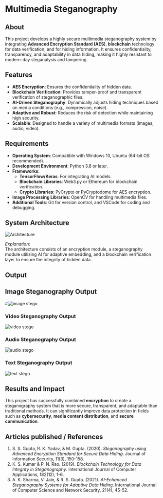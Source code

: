 # Multimedia Steganography

## About
This project develops a highly secure multimedia steganography system by integrating **Advanced Encryption Standard (AES)**, **blockchain** technology for data verification, and for hiding information. It ensures confidentiality, transparency, and adaptability in data hiding, making it highly resistant to modern-day steganalysis and tampering.

## Features
- **AES Encryption**: Ensures the confidentiality of hidden data.
- **Blockchain Verification**: Provides tamper-proof and transparent verification of steganographic files.
- **AI-Driven Steganography**: Dynamically adjusts hiding techniques based on media conditions (e.g., compression, noise).
- **Adaptive and Robust**: Reduces the risk of detection while maintaining high security.
- **Scalable**: Designed to handle a variety of multimedia formats (images, audio, video).

## Requirements
- **Operating System**: Compatible with Windows 10, Ubuntu (64-bit OS recommended).
- **Development Environment**: Python 3.8 or later.
- **Frameworks**:
  - **TensorFlow/Keras**: For integrating AI models.
  - **Blockchain Libraries**: Web3.py or Ethereum for blockchain verification.
  - **Crypto Libraries**: PyCrypto or PyCryptodome for AES encryption.
- **Image Processing Libraries**: OpenCV for handling multimedia files.
- **Additional Tools**: Git for version control, and VSCode for coding and debugging.

## System Architecture
 ![Architecture](https://github.com/user-attachments/assets/f332bd96-7135-4f58-a140-53050ac87c78)
 
*Explanation*:  
The architecture consists of an encryption module, a steganography module utilizing AI for adaptive embedding, and a blockchain verification layer to ensure the integrity of hidden data.

## Output

## Image Steganography Output
#![image stego](https://github.com/user-attachments/assets/566ac4a3-cd51-4c65-8007-a448da87ea78)

### Video Steganography Output
![video stego](https://github.com/user-attachments/assets/2dbdc4ab-25ea-4555-927c-c7e6c2432e92)

### Audio Steganography Output
![audio stego](https://github.com/user-attachments/assets/5adbc7e8-9b44-4a46-892f-b44262850f2a)

### Text Steganography Output
![text stego](https://github.com/user-attachments/assets/0f785b19-98cf-4b25-b9fb-1168825f0b2b)


## Results and Impact
This project has successfully combined **encryption** to create a steganography system that is more secure, transparent, and adaptable than traditional methods. It can significantly improve data protection in fields such as **cybersecurity**, **media content distribution**, and **secure communication**.

## Articles published / References
1. S. S. Gupta, R. K. Yadav, & M. Gupta. (2020). *Steganography using Advanced Encryption Standard for Secure Data Hiding*. Journal of Information Security, 11(3), 150-158.
2. K. S. Kumar & P. N. Rao. (2019). *Blockchain Technology for Data Integrity in Steganography*. International Journal of Computer Applications, 182(12), 1-6.
3. A. K. Sharma, V. Jain, & R. S. Gupta. (2021). *AI-Enhanced Steganography Systems for Adaptive Data Hiding*. International Journal of Computer Science and Network Security, 21(4), 45-52.
